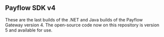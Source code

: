 Payflow SDK v4
--------------
These are the last builds of the .NET and Java builds of the Payflow Gateway version 4.   The open-source code now on this repository is version 5 and available for use.
